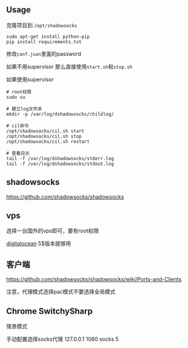 Usage
---

克隆项目到 `/opt/shadowsocks`

    sudo apt-get install python-pip
    pip install requirements.txt

修改`conf.json`里面的password

如果不用supervisor 那么直接使用`start.sh`和`stop.sh`

如果使用supervisor

    # root权限
    sudo su

    # 建立log文件夹
    mkdir -p /var/log/dshadowsocks/childlog/

    # cil命令
    /opt/shadowsocks/cil.sh start
    /opt/shadowsocks/cil.sh stop
    /opt/shadowsocks/cil.sh restart

    # 查看日志
    tail -f /var/log/dshadowsocks/stderr.log
    tail -f /var/log/dshadowsocks/stdout.log

shadowsocks
---
https://github.com/shadowsocks/shadowsocks

vps
---
选择一台国外的vps即可，要有root权限

[digitalocean](https://cloud.digitalocean.com/) 5$版本就够用

客户端
---
https://github.com/shadowsocks/shadowsocks/wiki/Ports-and-Clients

注意，代理模式选择pac模式不要选择全局模式

Chrome SwitchySharp
---
情景模式

手动配置选择socks代理 127.0.0.1 1080
socks 5
